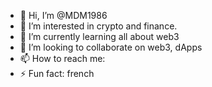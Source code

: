 - 👋 Hi, I’m @MDM1986
- 👀 I’m interested in crypto and finance.
- 🌱 I’m currently learning all about web3
- 💞️ I’m looking to collaborate on web3, dApps
- 📫 How to reach me: 
- ⚡ Fun fact: french

<!---
MDM1986/MDM1986 is a ✨ special ✨ repository because its `README.md` (this file) appears on your GitHub profile.
You can click the Preview link to take a look at your changes.
--->
